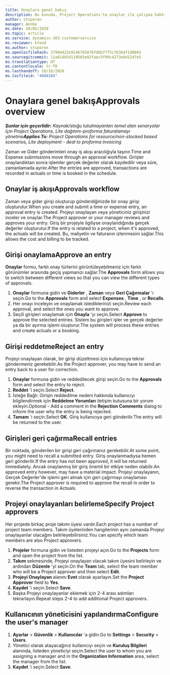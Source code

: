 ```yaml
---
title: Onaylara genel bakış
description: Bu konuda, Project Operations'ta onaylar ile çalışma hakkında bilgiler sağlanmaktadır.
author: stsporen
manager: Annbe
ms.date: 10/05/2020
ms.topic: article
ms.service: dynamics-365-customerservice
ms.reviewer: kfend
ms.author: stsporen
ms.openlocfilehash: 37994422e9146765076fdbb77f5c763b4f1d0802
ms.sourcegitcommit: 11a61db54119503e82faec5f99c4273e8d1247e5
ms.translationtype: HT
ms.contentlocale: tr-TR
ms.lasthandoff: 10/16/2020
ms.locfileid: "4086184"
---
```

# <a name="approvals-overview"></a><span data-ttu-id="dc223-103">Onaylara genel bakış</span><span class="sxs-lookup"><span data-stu-id="dc223-103">Approvals overview</span></span>

<span data-ttu-id="dc223-104">_**Şunlar için geçerlidir:** Kaynak/stoğu tutulmayanları temel alan senaryolar için Project Operations, Lite dağıtımı-proforma faturalamayı yönetme_</span><span class="sxs-lookup"><span data-stu-id="dc223-104">_**Applies To:** Project Operations for resource/non-stocked based scenarios, Lite deployment - deal to proforma invoicing_</span></span>

<span data-ttu-id="dc223-105">Zaman ve Gider gönderimleri onay iş akışı aracılığıyla taşınır.</span><span class="sxs-lookup"><span data-stu-id="dc223-105">Time and Expense submissions move through an approval workflow.</span></span> <span data-ttu-id="dc223-106">Girişler onaylandıktan sonra işlemler gerçek değerler olarak kaydedilir veya süre, zamanlamada ayrılır.</span><span class="sxs-lookup"><span data-stu-id="dc223-106">After the entries are approved, transactions are recorded in actuals or time is booked in the schedule.</span></span>

## <a name="approvals-workflow"></a><span data-ttu-id="dc223-107">Onaylar iş akışı</span><span class="sxs-lookup"><span data-stu-id="dc223-107">Approvals workflow</span></span>
<span data-ttu-id="dc223-108">Zaman veya gider girişi oluşturup gönderdiğinizde bir onay girişi oluşturulur.</span><span class="sxs-lookup"><span data-stu-id="dc223-108">When you create and submit a time or expense entry, an approval entry is created.</span></span> <span data-ttu-id="dc223-109">Projeyi onaylayan veya yöneticiniz girişinizi inceler ve onaylar.</span><span class="sxs-lookup"><span data-stu-id="dc223-109">The Project approver or your manager reviews and approves your entry.</span></span> <span data-ttu-id="dc223-110">Giriş bir projeyle ilgiliyse onaylandığında gerçek değerler oluşturulur.</span><span class="sxs-lookup"><span data-stu-id="dc223-110">If the entry is related to a project, when it's approved, the actuals will be created.</span></span> <span data-ttu-id="dc223-111">Bu, maliyetin ve faturanın izlenmesini sağlar.</span><span class="sxs-lookup"><span data-stu-id="dc223-111">This allows the cost and billing to be tracked.</span></span> 

## <a name="approve-an-entry"></a><span data-ttu-id="dc223-112">Girişi onaylama</span><span class="sxs-lookup"><span data-stu-id="dc223-112">Approve an entry</span></span>
<span data-ttu-id="dc223-113">**Onaylar** formu, farklı onay türlerini görüntüleyebilmeniz için farklı görünümler arasında geçiş yapmanızı sağlar.</span><span class="sxs-lookup"><span data-stu-id="dc223-113">The **Approvals** form allows you to switch between different views so that you can view the different types of approvals.</span></span>
  
1. <span data-ttu-id="dc223-114">**Onaylar** formuna gidin ve **Giderler** , **Zaman** veya **Geri Çağırmalar** 'ı seçin.</span><span class="sxs-lookup"><span data-stu-id="dc223-114">Go to the **Approvals** form and select **Expenses** , **Time** , or **Recalls**.</span></span>
2. <span data-ttu-id="dc223-115">Her onayı inceleyin ve onaylamak istediklerinizi seçin.</span><span class="sxs-lookup"><span data-stu-id="dc223-115">Review each approval, and select the ones you want to approve.</span></span>
3. <span data-ttu-id="dc223-116">Seçili girişleri onaylamak için **Onayla** 'yı seçin.</span><span class="sxs-lookup"><span data-stu-id="dc223-116">Select **Approve** to approve the selected entries.</span></span>
<span data-ttu-id="dc223-117">Sistem bu girişleri işler ve gerçek değerler ya da bir ayırma işlemi oluşturur.</span><span class="sxs-lookup"><span data-stu-id="dc223-117">The system will process these entries and create actuals or a booking.</span></span>

## <a name="reject-an-entry"></a><span data-ttu-id="dc223-118">Girişi reddetme</span><span class="sxs-lookup"><span data-stu-id="dc223-118">Reject an entry</span></span>
<span data-ttu-id="dc223-119">Projeyi onaylayan olarak, bir girişi düzeltmesi için kullanıcıya tekrar göndermeniz gerekebilir.</span><span class="sxs-lookup"><span data-stu-id="dc223-119">As the Project approver, you may have to send an entry back to a user for correction.</span></span>
  
1. <span data-ttu-id="dc223-120">**Onaylar** formuna gidin ve reddedilecek girişi seçin.</span><span class="sxs-lookup"><span data-stu-id="dc223-120">Go to the **Approvals** form and select the entry to reject.</span></span> 
2. <span data-ttu-id="dc223-121">**Reddet** 'i seçin.</span><span class="sxs-lookup"><span data-stu-id="dc223-121">Select **Reject**.</span></span>
3. <span data-ttu-id="dc223-122">İsteğe Bağlı: Girişin reddedilme nedeni hakkında kullanıcıyı bilgilendirmek için **Reddetme Yorumları** iletişim kutusuna bir yorum ekleyin.</span><span class="sxs-lookup"><span data-stu-id="dc223-122">Optional - Add a comment in the **Rejection Comments** dialog to inform the user why the entry is being rejected.</span></span>
4. <span data-ttu-id="dc223-123">**Tamam** 'ı seçin.</span><span class="sxs-lookup"><span data-stu-id="dc223-123">Select **OK**.</span></span> <span data-ttu-id="dc223-124">Giriş kullanıcıya geri gönderilir.</span><span class="sxs-lookup"><span data-stu-id="dc223-124">The entry will be returned to the user.</span></span>
  
## <a name="recall-entries"></a><span data-ttu-id="dc223-125">Girişleri geri çağırma</span><span class="sxs-lookup"><span data-stu-id="dc223-125">Recall entries</span></span>
<span data-ttu-id="dc223-126">Bir noktada, gönderilen bir girişi geri çağırmanız gerekebilir.</span><span class="sxs-lookup"><span data-stu-id="dc223-126">At some point, you might need to recall a submitted entry.</span></span> <span data-ttu-id="dc223-127">Giriş onaylanmadıysa hemen geri gönderilir.</span><span class="sxs-lookup"><span data-stu-id="dc223-127">If the entry has not been approved, it will be returned immediately.</span></span> <span data-ttu-id="dc223-128">Ancak onaylanmış bir giriş önemli bir etkiye neden olabilir.</span><span class="sxs-lookup"><span data-stu-id="dc223-128">An approved entry however, may have a material impact.</span></span> <span data-ttu-id="dc223-129">Projeyi onaylayanın, Gerçek Değerler'de işlemi geri almak için geri çağırmayı onaylaması gerekir.</span><span class="sxs-lookup"><span data-stu-id="dc223-129">The Project approver is required to approve the recall in order to reverse the transaction in Actuals.</span></span>

## <a name="specify-project-approvers"></a><span data-ttu-id="dc223-130">Projeyi onaylayanları belirleme</span><span class="sxs-lookup"><span data-stu-id="dc223-130">Specify Project approvers</span></span>
<span data-ttu-id="dc223-131">Her projede birkaç proje takımı üyesi vardır.</span><span class="sxs-lookup"><span data-stu-id="dc223-131">Each project has a number of project team members.</span></span> <span data-ttu-id="dc223-132">Takım üyelerinden hangilerinin aynı zamanda Projeyi onaylayanlar olacağını belirleyebilirsiniz.</span><span class="sxs-lookup"><span data-stu-id="dc223-132">You can specify which team members are also Project approvers.</span></span>

1. <span data-ttu-id="dc223-133">**Projeler** formuna gidin ve listeden projeyi açın.</span><span class="sxs-lookup"><span data-stu-id="dc223-133">Go to the **Projects** form and open the project from the list.</span></span>
2. <span data-ttu-id="dc223-134">**Takım** sekmesinde, Projeyi onaylayan olacak takım üyesini belirleyin ve ardından **Düzenle** 'yi seçin.</span><span class="sxs-lookup"><span data-stu-id="dc223-134">On the **Team** tab, select the team member who will be a Project approver and then select **Edit**.</span></span>
3. <span data-ttu-id="dc223-135">**Projeyi Onaylayan** alanını **Evet** olarak ayarlayın.</span><span class="sxs-lookup"><span data-stu-id="dc223-135">Set the **Project Approver** field to **Yes**.</span></span>
4. <span data-ttu-id="dc223-136">**Kaydet** 'i seçin.</span><span class="sxs-lookup"><span data-stu-id="dc223-136">Select **Save**.</span></span>
5. <span data-ttu-id="dc223-137">Başka Projeyi onaylayanlar eklemek için 2-4 arası adımları tekrarlayın.</span><span class="sxs-lookup"><span data-stu-id="dc223-137">Repeat steps 2-4 to add additional Project approvers.</span></span>

## <a name="configure-the-users-manager"></a><span data-ttu-id="dc223-138">Kullanıcının yöneticisini yapılandırma</span><span class="sxs-lookup"><span data-stu-id="dc223-138">Configure the user's manager</span></span>

1. <span data-ttu-id="dc223-139">**Ayarlar** > **Güvenlik** > **Kullanıcılar** 'a gidin.</span><span class="sxs-lookup"><span data-stu-id="dc223-139">Go to **Settings** > **Security** > **Users**.</span></span>
2. <span data-ttu-id="dc223-140">Yönetici olarak atayacağınız kullanıcıyı seçin ve **Kuruluş Bilgileri** alanında, listeden yöneticiyi seçin.</span><span class="sxs-lookup"><span data-stu-id="dc223-140">Select the user to whom you are assigning a manager and in the **Organization Information** area, select the manager from the list.</span></span> 
3. <span data-ttu-id="dc223-141">**Kaydet** 'i seçin.</span><span class="sxs-lookup"><span data-stu-id="dc223-141">Select **Save**.</span></span>


